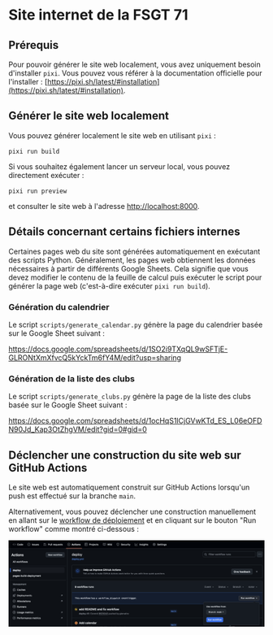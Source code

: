 # Site internet de la FSGT 71

## Prérequis

Pour pouvoir générer le site web localement, vous avez uniquement besoin d'installer
`pixi`. Vous pouvez vous référer à la documentation officielle pour l'installer :
[https://pixi.sh/latest/#installation](https://pixi.sh/latest/#installation).

## Générer le site web localement

Vous pouvez générer localement le site web en utilisant `pixi` :

```shell
pixi run build
```

Si vous souhaitez également lancer un serveur local, vous pouvez directement exécuter :

```shell
pixi run preview
```

et consulter le site web à l'adresse [http://localhost:8000](http://localhost:8000).

## Détails concernant certains fichiers internes

Certaines pages web du site sont générées automatiquement en exécutant des scripts
Python. Généralement, les pages web obtiennent les données nécessaires à partir de
différents Google Sheets. Cela signifie que vous devez modifier le contenu de la feuille
de calcul puis exécuter le script pour générer la page web (c'est-à-dire exécuter `pixi
run build`).

### Génération du calendrier

Le script `scripts/generate_calendar.py` génère la page du calendrier basée sur le
Google Sheet suivant :

https://docs.google.com/spreadsheets/d/1SO2i9TXqQL9wSFTjE-GLRONtXmXfvcQ5kYckTm6fY4M/edit?usp=sharing

### Génération de la liste des clubs

Le script `scripts/generate_clubs.py` génère la page de la liste des clubs basée sur le
Google Sheet suivant :

https://docs.google.com/spreadsheets/d/1ocHqS1lCjGVwKTd_ES_L06eOFDN90Jd_Kap3OtZhgVM/edit?gid=0#gid=0

## Déclencher une construction du site web sur GitHub Actions

Le site web est automatiquement construit sur GitHub Actions lorsqu'un push est effectué
sur la branche `main`.

Alternativement, vous pouvez déclencher une construction manuellement en allant sur le
[workflow de déploiement](https://github.com/glemaitre/fsgt71velo.github.io/actions/workflows/deploy.yml)
et en cliquant sur le bouton "Run workflow" comme montré ci-dessous :

![Exécuter le workflow](.github/workflows/run_workflow.png)
